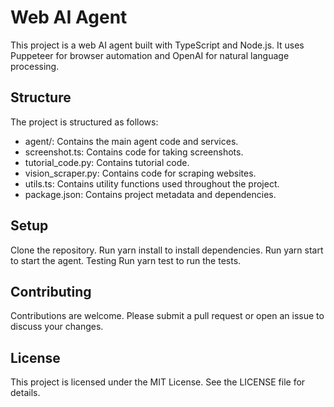 # Web AI Agent

This project is a web AI agent built with TypeScript and Node.js. It uses Puppeteer for browser automation and OpenAI for natural language processing.

## Structure

The project is structured as follows:

- agent/: Contains the main agent code and services.
- screenshot.ts: Contains code for taking screenshots.
- tutorial_code.py: Contains tutorial code.
- vision_scraper.py: Contains code for scraping websites.
- utils.ts: Contains utility functions used throughout the project.
- package.json: Contains project metadata and dependencies.

## Setup

Clone the repository.
Run yarn install to install dependencies.
Run yarn start to start the agent.
Testing
Run yarn test to run the tests.

## Contributing

Contributions are welcome. Please submit a pull request or open an issue to discuss your changes.

## License

This project is licensed under the MIT License. See the LICENSE file for details.
